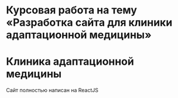 # Курсовая работа на тему «Разработка сайта для клиники адаптационной медицины»  
# Клиника адаптационной медицины

Сайт полностью написан на ReactJS

